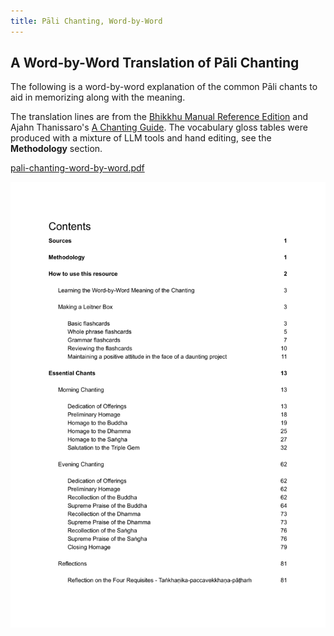```yaml
---
title: Pāli Chanting, Word-by-Word
---
```


## A Word-by-Word Translation of Pāli Chanting

The following is a word-by-word explanation of the common Pāli chants to aid in memorizing along with the meaning.

The translation lines are from the [Bhikkhu Manual Reference Edition](https://bhikkhu-manual.github.io/#bhikkhu-manual-reference-edition) and Ajahn Thanissaro's [A Chanting Guide](https://www.dhammatalks.org/books/ChantingGuide/Section0000.html). The vocabulary gloss tables were produced with a mixture of LLM tools and hand editing, see the **Methodology** section.

[pali-chanting-word-by-word.pdf](assets/docs/pali-chanting-word-by-word.pdf)

[![Pali Chanting](assets/docs/pali-chanting-word-by-word-thumb.png)](assets/docs/pali-chanting-word-by-word.pdf)
